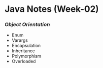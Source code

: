 # Java Notes (Week-02)
### *Object Orientation*
- Enum
- Varargs
- Encapsulation
- Inheritance
- Polymorphism
- Overloaded
